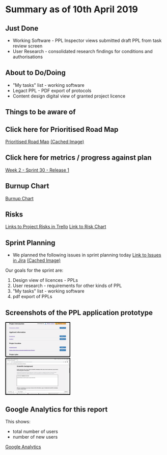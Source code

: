 # Summary as of 10th April 2019 

## Just Done
* Working Software - PPL Inspector views submitted draft PPL from task review screen
* User Research - consolidated research findings for conditions and authorisations


## About to Do/Doing
* "My tasks" list - working software
* Legact PPL - PDF export of protocols
* Content design digital view of granted project licence

## Things to be aware of

## Click here for Prioritised Road Map
[Prioritised Road Map](https://trello.com/b/p7x9hbPV/prioritised-roadmap)    [\(Cached Image\)](graphs/ASLRoadMap10042019.jpg)

## Click here for metrics / progress against plan
[Week 2 - Sprint 30 - Release 1](graphs/progress10042019.png)

## Burnup Chart

[Burnup Chart](burnup10042019.md)

## Risks
[Links to Project Risks in Trello](https://trello.com/b/VuFuCL7t/risk-register-and-kpis-asl-delivery) 
[Link to Risk Chart](graphs/risk10042019.png)

## Sprint Planning
* We planned the following issues in sprint planning today [Link to Issues in Jira](https://jira.digital.homeoffice.gov.uk/secure/RapidBoard.jspa?rapidView=261)    [\(Cached Image\)](graphs/sprint10042019.png)


Our goals for the sprint are:
1. Design view of licences - PPLs
2. User research - requirements for other kinds of PPL 
3. "My tasks" list - working software 
4. pdf export of PPLs


## Screenshots of the PPL application prototype
<a href="graphs/proto1_10042019.png"><img src="graphs/proto1_10042019.png" alt="HTML5 Icon" width="200" style="border:2px solid black"></a>
<br>
<a href="graphs/proto2_10042019.png"><img src="graphs/proto2_10042019.png" alt="HTML5 Icon" width="200" style="border:2px solid black"></a>
<br>

## Google Analytics for this report

This shows:
* total number of users
* number of new users

[Google Analytics](graphs/GA10042019.jpg)

